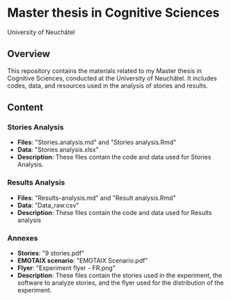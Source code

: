 # Master thesis in Cognitive Sciences
University of Neuchâtel

## Overview
This repository contains the materials related to my Master thesis in Cognitive Sciences, conducted at the University of Neuchâtel. It includes codes, data, and resources used in the analysis of stories and results.

## Content

### Stories Analysis
- **Files**: "Stories.analysis.md" and "Stories analysis.Rmd"
- **Data**: "Stories analysis.xlsx"
- **Description**: These files contain the code and data used for Stories Analysis.

### Results Analysis
- **Files**: "Results-analysis.md" and "Result analysis.Rmd"
- **Data**: "Data_raw.csv"
- **Description**: These files contain the code and data used for Results analysis

### Annexes
- **Stories**: "9 stories.pdf"
- **EMOTAIX scenario**: "EMOTAIX Scenario.pdf"
- **Flyer**: "Experiment flyer - FR.png"
- **Description**: These files contain the stories used in the experiment, the software to analyze stories, and the flyer used for the distribution of the experiment.
